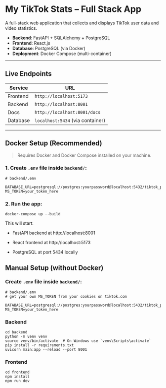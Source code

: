 #  My TikTok Stats – Full Stack App

A full-stack web application that collects and displays TikTok user data and video statistics.

- **Backend**: FastAPI + SQLAlchemy + PostgreSQL
- **Frontend**: React.js
- **Database**: PostgreSQL (via Docker)
- **Deployment**: Docker Compose (multi-container)

---

##  Live Endpoints

| Service   | URL                      |
|-----------|--------------------------|
| Frontend  | `http://localhost:5173`  |
| Backend   | `http://localhost:8001`  |
| Docs      | `http://localhost:8001/docs` |
| Database  | `localhost:5434` (via container) |

---

## Docker Setup (Recommended)

> Requires Docker and Docker Compose installed on your machine.

### 1. Create `.env` file inside `backend/`:

```env
# backend/.env

DATABASE_URL=postgresql://postgres:yourpassword@localhost:5432/tiktok_project_db
MS_TOKEN=your_token_here
````
### 2. Run the app:
``` docker-compose up --build ```

This will start:

- FastAPI backend at http://localhost:8001

- React frontend at http://localhost:5173

- PostgreSQL at port 5434 locally

## Manual Setup (without Docker)

### Create `.env` file inside `backend/`:

```env
# backend/.env
# get your own MS_TOKEN from your cookies on tiktok.com

DATABASE_URL=postgresql://postgres:yourpassword@localhost:5432/tiktok_project_db
MS_TOKEN=your_token_here 
````
### Backend
```
cd backend
python -m venv venv
source venv/bin/activate  # On Windows use `venv\Scripts\activate`
pip install -r requirements.txt
uvicorn main:app --reload --port 8001

```
### Frontend
```
cd frontend
npm install
npm run dev
```
